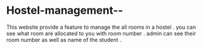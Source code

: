 # Hostel-management--
This website provide a feature to manage the  all rooms in a hostel . you can see what room are allocated to you with room number . admin can see their room number as well as name of the student .  
